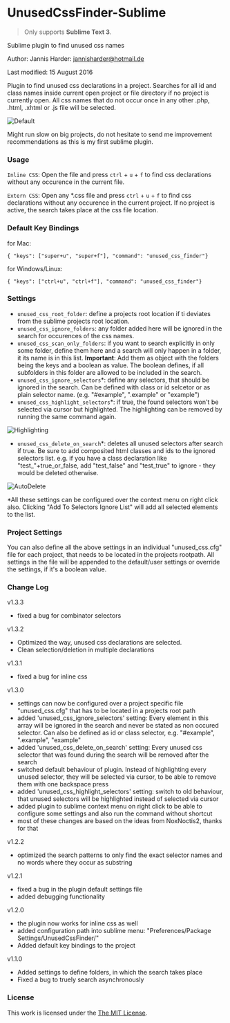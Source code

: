 # UnusedCssFinder-Sublime
> Only supports **Sublime Text 3**.

Sublime plugin to find unused css names

Author: Jannis Harder: jannisharder@hotmail.de

Last modified: 15 August 2016

Plugin to find unused css declarations in a project. Searches for all id and class names inside current open project or file directory if no project is currently open. All css names that do not occur once in any other .php, .html, .xhtml or .js file will be selected.

![Default](http://i.giphy.com/l3vR2PVN2FHWrhWow.gif)

Might run slow on big projects, do not hesitate to send me improvement recommendations as this is my first sublime plugin.

### Usage

`Inline CSS`: Open the file and press `ctrl` + `u` + `f` to find css declarations without any occurence in the current file.

`Extern CSS`: Open any *.css file and press `ctrl` + `u` + `f` to find css declarations without any occurence in the current project. If no project is active, the search takes place at the css file location.

### Default Key Bindings

for Mac:
```
{ "keys": ["super+u", "super+f"], "command": "unused_css_finder"}
```

for Windows/Linux:
```
{ "keys": ["ctrl+u", "ctrl+f"], "command": "unused_css_finder"}
```

### Settings

- `unused_css_root_folder`: define a projects root location if ti deviates from the sublime projects root location.
- `unused_css_ignore_folders`: any folder added here will be ignored in the search for occurences of the css names.
- `unused_css_scan_only_folders`: if you want to search explicitly in only some folder, define them here and a search will only happen in a folder, it its name is in this list. **Important**: Add them as object with the folders being the keys and a boolean as value. The boolean defines, if all subfolders in this folder are allowed to be included in the search.
- `unused_css_ignore_selectors`*: define any selectors, that should be ignored in the search. Can be defined with class or id selcetor or as plain selector name. (e.g. "#example", ".example" or "example")
- `unused_css_highlight_selectors`*: if true, the found selectors won't be selected via cursor but highlighted. The highlighting can be removed by running the same command again.

![Highlighting](http://i.giphy.com/3oz8xQX86kktBcYDZu.gif)

- `unused_css_delete_on_search`*: deletes all unused selectors after search if true. Be sure to add composited html classes and ids to the ignored selectors list. e.g. if you have a class declaration like "test_"+true_or_false, add "test_false" and "test_true" to ignore - they would be deleted otherwise.

![AutoDelete](http://i.giphy.com/3oz8xAQ1DoHkfcznqg.gif)

*All these settings can be configured over the context menu on right click also. Clicking "Add To Selectors Ignore List" will add all selected elements to the list.

### Project Settings

You can also define all the above settings in an individual "unused_css.cfg" file for each project, that needs to be located in the projects rootpath. All settings in the file will be appended to the default/user settings or override the settings, if it's a boolean value. 

### Change Log

v1.3.3

- fixed a bug for combinator selectors

v1.3.2

- Optimized the way, unused css declarations are selected.
- Clean selection/deletion in multiple declarations

v1.3.1

- fixed a bug for inline css

v1.3.0

- settings can now be configured over a project specific file "unused_css.cfg" that has to be located in a projects root path
- added 'unused_css_ignore_selectors' setting: Every element in this array will be ignored in the search and never be stated as non occured selector. Can also be defined as id or class selector, e.g. "#example", ".example", "example"
- added 'unused_css_delete_on_search' setting: Every unused css selector that was found during the search will be removed after the search
- switched default behaviour of plugin. Instead of highlighting every unused selector, they will be selected via cursor, to be able to remove them with one backspace press
- added 'unused_css_highlight_selectors' setting: switch to old behaviour, that unused selectors will be highlighted instead of selected via cursor
- added plugin to sublime context menu on right click to be able to configure some settings and also run the command without shortcut
- most of these changes are based on the ideas from NoxNoctis2, thanks for that

v1.2.2

- optimized the search patterns to only find the exact selector names and no words where they occur as substring

v1.2.1

- fixed a bug in the plugin default settings file
- added debugging functionality

v1.2.0

- the plugin now works for inline css as well
- added configuration path into sublime menu: "Preferences/Package Settings/UnusedCssFinder/"
- Added default key bindings to the project

v1.1.0

- Added settings to define folders, in which the search takes place
- Fixed a bug to truely search asynchronously

### License

This work is licensed under the [The MIT License](LICENSE).

